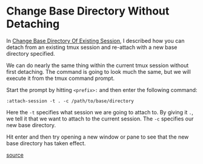 # Change Base Directory Without Detaching

In [Change Base Directory Of Existing
Session](change-base-directory-of-existing-session.md), I described how you can
detach from an existing tmux session and re-attach with a new base directory
specified.

We can do nearly the same thing within the current tmux session without first
detaching. The command is going to look much the same, but we will execute it
from the tmux command prompt.

Start the prompt by hitting `<prefix>:` and then enter the following command:

```
:attach-session -t . -c /path/to/base/directory
```

Here the `-t` specifies what session we are going to attach to. By giving it
`.`, we tell it that we want to attach to the current session. The `-c`
specifies our new base directory.

Hit enter and then try opening a new window or pane to see that the new base
directory has taken effect.

[source](https://stackoverflow.com/questions/27307815/how-do-i-change-the-starting-directory-of-a-tmux-session#comment99821047_54444853)
